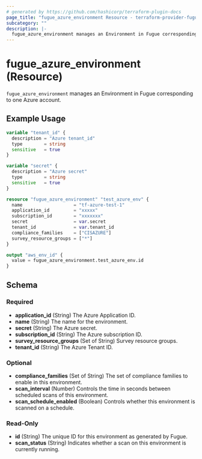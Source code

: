 ```yaml
---
# generated by https://github.com/hashicorp/terraform-plugin-docs
page_title: "fugue_azure_environment Resource - terraform-provider-fugue"
subcategory: ""
description: |-
  fugue_azure_environment manages an Environment in Fugue corresponding to one Azure account.
---
```


# fugue_azure_environment (Resource)

`fugue_azure_environment` manages an Environment in Fugue corresponding to one Azure account.

## Example Usage

```terraform
variable "tenant_id" {
  description = "Azure tenant_id"
  type        = string
  sensitive   = true
}

variable "secret" {
  description = "Azure secret"
  type        = string
  sensitive   = true
}

resource "fugue_azure_environment" "test_azure_env" {
  name                   = "tf-azure-test-1"
  application_id         = "xxxxx"
  subscription_id        = "xxxxxxx"
  secret                 = var.secret
  tenant_id              = var.tenant_id
  compliance_families    = ["CISAZURE"]
  survey_resource_groups = ["*"]
}

output "aws_env_id" {
  value = fugue_azure_environment.test_azure_env.id
}
```

<!-- schema generated by tfplugindocs -->
## Schema

### Required

- **application_id** (String) The Azure Application ID.
- **name** (String) The name for the environment.
- **secret** (String) The Azure secret.
- **subscription_id** (String) The Azure subscription ID.
- **survey_resource_groups** (Set of String) Survey resource groups.
- **tenant_id** (String) The Azure Tenant ID.

### Optional

- **compliance_families** (Set of String) The set of compliance families to enable in this environment.
- **scan_interval** (Number) Controls the time in seconds between scheduled scans of this environment.
- **scan_schedule_enabled** (Boolean) Controls whether this environment is scanned on a schedule.

### Read-Only

- **id** (String) The unique ID for this environment as generated by Fugue.
- **scan_status** (String) Indicates whether a scan on this environment is currently running.


